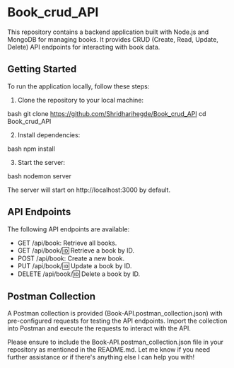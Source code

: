 # Book_crud_API

This repository contains a backend application built with Node.js and MongoDB for managing books. It provides CRUD (Create, Read, Update, Delete) API endpoints for interacting with book data.

## Getting Started

To run the application locally, follow these steps:

1. Clone the repository to your local machine:

bash
git clone https://github.com/Shridharihegde/Book_crud_API
cd Book_crud_API


2. Install dependencies:

bash
npm install


3. Start the server:

bash
nodemon server


The server will start on http://localhost:3000 by default.

## API Endpoints

The following API endpoints are available:

- GET /api/book: Retrieve all books.
- GET /api/book/:id: Retrieve a book by ID.
- POST /api/book: Create a new book.
- PUT /api/book/:id: Update a book by ID.
- DELETE /api/book/:id: Delete a book by ID.

## Postman Collection

A Postman collection is provided (Book-API.postman_collection.json) with pre-configured requests for testing the API endpoints. Import the collection into Postman and execute the requests to interact with the API.

Please ensure to include the Book-API.postman_collection.json file in your repository as mentioned in the README.md. Let me know if you need further assistance or if there's anything else I can help you with!
